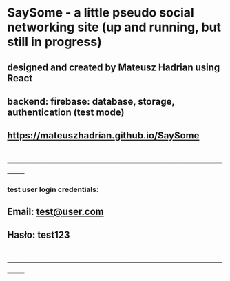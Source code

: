 # SaySome - a little pseudo social networking site (up and running, but still in progress)
## designed and created by Mateusz Hadrian using React
## backend: firebase: database, storage, authentication (test mode)

## https://mateuszhadrian.github.io/SaySome

## ______________________________________________________
### test user login credentials:

## Email: test@user.com
## Hasło: test123
## ______________________________________________________
